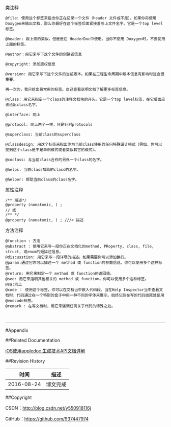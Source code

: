 类注释

```objc
@file: 使用这个标签来指出你正在记录一个文件（header 文件或不是）。如果你将使用Doxygen来输出文档，那么你最好在这个标签后面紧接着写上文件名字。它是一个top level 标签。

@header: 跟上面的类似，但是是在 HeaderDoc中使用。当你不使用 Doxygen时，不要使用上面的标签。

@author：用它来写下这个文件的创建者信息

@copyright: 添加版权信息

@version: 用它来写下这个文件的当前版本。如果在工程生命周期中版本信息有影响时这会很重要。

再一次的，我只给出最常用的标签。自己查看说明文档了解更多标签信息。

@class: 用它来指定一个class的注释文档块的开头。它是一个top level标签，在它后面应该给出class名字。

@interface: 同上

@protocol: 同上两个一样，只是针对protocols

@superclass: 当前class的superclass

@classdesign: 用这个标签来指出你为当前class使用的任何特殊设计模式（例如，你可以提到这个class是不是单例模式或者类似其它的模式）。

@coclass: 与当前class合作的另外一个class的名字。

@helps: 当前class帮助的class的名字。

@helper: 帮助当前class的class名字。
```

属性注释

```objc
/** 描述*/
@property (nonatomic, ) ;
// 或
/** */
@property (nonatomic, ) ; ///< 描述
```

方法注释

```objc
@function : 方法
@abstract : 使用它来写一段你正在文档化的method, PRoperty, class, file, struct, 或enum的短描述信息。
@discusstion: 用它来写一段详尽的描述。如果需要你可以添加换行。
@param:通过它你可以描述一个 method 或 function的参数信息。你可以使用多个这种标签。
@return: 用它来制定一个 method 或 function的返回值。
@see: 用它来指明其他相关的 method 或 function。你可以使用多个这种标签。
@sa:同上
@code ： 使用这个标签，你可以在文档当中嵌入代码段。当在Help Inspector当中查看文档时，代码通过在一个特别的盒子中用一种不同的字体来展示。始终记住在写的代码结尾处使用@endcode标签。
@remark : 在写文档时，用它来强调任何关于代码的特殊之处。
```

&#160;

----------

#Appendix

##Related Documentation

[iOS使用appledoc 生成技术API文档详解](http://www.jianshu.com/p/65f1afdb9445)

##Revision History

| 时间 | 描述 |
| ---- | ---- |
| 2016-08-24 | 博文完成 |

##Copyright

CSDN：http://blog.csdn.net/y550918116j

GitHub：https://github.com/937447974
